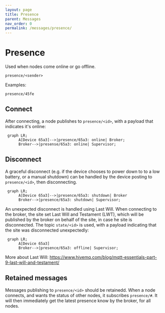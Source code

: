 ```yaml
---
layout: page
title: Presence
parent: Messages
nav_order: 0
permalink: /messages/presence/
---
```


# Presence
Used when nodes come online or go offline.

```
presence/<sender>
````

Examples:
```
presence/45fe
```

## Connect
After connecting, a node publishes to `presence/<id>`, with a payload that indicates it's online: 

```mermaid
 graph LR;
      A[Device 65a3]-->|presence/65a3: online| Broker;
      Broker-->|presense/65a3: online| Supervisor;
```

## Disconnect
A graceful disconnect (e.g. if the device chooses to power down to to a low battery, or a manual shutdown) can be handled by the device posting to `presence/<id>`, then disconnecting.

```mermaid
 graph LR;
      A[Device 65a3]-->|presence/65a3: shutdown| Broker
      Broker-->|presence/65a3: shutdown| Supervisor;
```

An unexpected disconnect is handled using Last Will. When connecting to the broker, the site set Last Will and Testament (LWT), which will be published by the broker on behalf of the site, in case he site is disconnected. The topic `state/<id>` is used, with a payload indicating that the site was disconnected unexpectedly:

```mermaid
 graph LR;
      A[Device 65a3]
      Broker-->|presence/65a3: offline| Supervisor;
```

More about Last Will:
https://www.hivemq.com/blog/mqtt-essentials-part-9-last-will-and-testament/

## Retained messages
Messages publishing to `presence/<id>` should be retainedd. When a node connects, and wants the status of other nodes, it subscribes `presence/#`. It will then immediately get the latest presence know by the broker, for all nodes.
